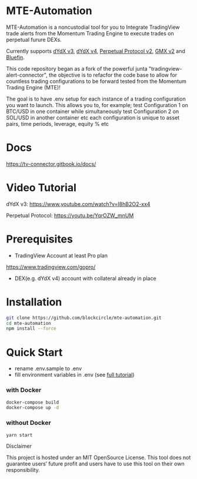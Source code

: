# MTE-Automation

MTE-Automation is a noncustodial tool for you to Integrate TradingView trade alerts from the Momentum Trading Engine to execute trades on perpetual furure DEXs.

Currently supports [dYdX v3](https://dydx.exchange), [dYdX v4](https://dydx.trade/), [Perpetual Protocol v2](https://perp.com/), [GMX v2](https://app.gmx.io/#/trade/) and [Bluefin](https://trade.bluefin.io).

This code repository began as a fork of the powerful junta "tradingview-alert-connector", the objective is to refacfor the code base to allow for countless trading configurations to be forward tested from the Momentum Trading Engine (MTE)! 

The goal is to have .env setup for each instance of a trading configuration you want to launch. This allows you to, for example; test Configuration 1 on BTC/USD in one container while simultaneously test Configuration 2 on SOL/USD in another container etc each configuration is unique to asset pairs, time periods, leverage, equity % etc

# Docs

https://tv-connector.gitbook.io/docs/

# Video Tutorial

dYdX v3:
https://www.youtube.com/watch?v=I8hB2O2-xx4

Perpetual Protocol:
https://youtu.be/YqrOZW_mnUM

# Prerequisites

- TradingView Account at least Pro plan

https://www.tradingview.com/gopro/

- DEX(e.g. dYdX v4) account with collateral already in place

# Installation

```bash
git clone https://github.com/blockcircle/mte-automation.git
cd mte-automation
npm install --force
```

# Quick Start

- rename .env.sample to .env
- fill environment variables in .env (see [full tutorial](https://tv-connector.gitbook.io/docs/setuup/running-on-local-pc#steps))

### with Docker

```bash
docker-compose build
docker-compose up -d
```

### without Docker

```bash
yarn start
```

Disclaimer

This project is hosted under an MIT OpenSource License. This tool does not guarantee users’ future profit and users have to use this tool on their own responsibility.
